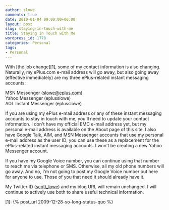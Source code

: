 ```yaml
---
author: slowe
comments: true
date: 2010-01-04 09:00:00+00:00
layout: post
slug: staying-in-touch-with-me
title: Staying in Touch with Me
wordpress_id: 1778
categories: Personal
tags:
- Personal
---
```


With [the job change][1], some of my contact information is also changing. Naturally, my ePlus.com e-mail address will go away, but also going away (effective immediately) are my three ePlus-related instant messaging accounts:

MSN Messenger (slowe@eplus.com)  
Yahoo Messenger (eplusslowe)  
AOL Instant Messenger (eplusslowe)

If you are using my ePlus e-mail address or any of these instant messaging accounts to stay in touch with me, you'll need to update your contact information. I don't have my official EMC e-mail address yet, but my personal e-mail address is available on the About page of this site. I also have Google Talk, AIM, and MSN Messenger accounts that use my personal e-mail address as the user ID; you can use these as a replacement for the ePlus-related instant messaging accounts. I won't be creating a new Yahoo Messenger account.

If you have my Google Voice number, you can continue using that number to reach me via telephone or SMS. Otherwise, all my old phone numbers will go away. And no, I'm not going to post my Google Voice number out here for anyone to use. Those of you that need it should already have it.

My Twitter ID ([scott_lowe](http://twitter.com/scott_lowe)) and my blog URL will remain unchanged. I will continue to actively use both to share useful technical information.

[1]: {% post_url 2009-12-28-so-long-status-quo %}
